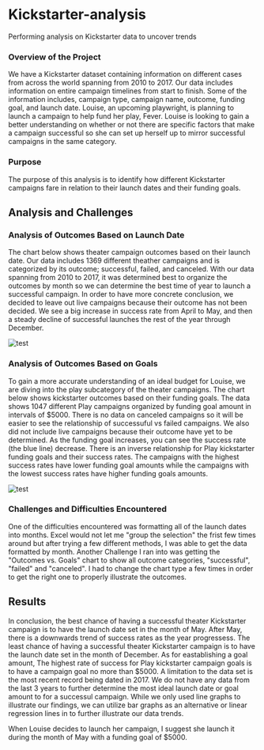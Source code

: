 # Kickstarter-analysis
Performing analysis on Kickstarter data to uncover trends

### Overview of the Project
  We have a Kickstarter dataset containing information on different cases from across the world spanning from 2010 to 2017. Our data includes information on entire campaign timelines from start to finish. Some of the information includes, campaign type, campaign name, outcome, funding goal, and launch date. Louise, an upcoming playwright, is planning to launch a campaign to help fund her play, Fever. Louise is looking to gain a better understanding on whether or not there are specific factors that make a campaign successful so she can set up herself up to mirror successful campaigns in the same category.

### Purpose
The purpose of this analysis is to identify how different Kickstarter campaigns fare in relation to their launch dates and their funding goals.

## Analysis and Challenges

### Analysis of Outcomes Based on Launch Date

  The chart below shows theater campaign outcomes based on their launch date. Our data includes 1369 different theather campaigns and is categorized by its outcome; successful, failed, and canceled. With our data spanning from 2010 to 2017, it was determined best to organize the outcomes by month so we can determine the best time of year to launch a successful campaign. In order to have more concrete conclusion, we decided to leave out live campaigns because their outcome has not been decided. 
  We see a big increase in success rate from April to May, and then a steady decline of successful launches the rest of the year through December.

![test](https://github.com/Jmsambaj/Kickstarter-analysis/blob/master/Theater_Outcomes_vs_Launch.png)

### Analysis of Outcomes Based on Goals
  To gain a more accurate understanding of an ideal budget for Louise, we are diving into the play subcategory of the theater campaigns. The chart below shows kickstarter outcomes based on their funding goals. The data shows 1047 different Play campaigns organized by funding goal amount in intervals of $5000. There is no data on canceled campaigns so it will be easier to see the relationship of successuful vs failed campaigns. We also did not include live campaigns because their outcome have yet to be determined. 
  As the funding goal increases, you can see the success rate (the blue line) decrease. There is an inverse relationship for Play kickstarter funding goals and their success rates. The campaigns with the highest success rates have lower funding goal amounts while the campaigns with the lowest success rates have higher funding goals amounts.



![test](https://github.com/Jmsambaj/Kickstarter-analysis/blob/master/Outcomes_vs_Goals.png)


### Challenges and Difficulties Encountered

One of the difficulties encountered was formatting all of the launch dates into months. Excel would not let me "group the selection" the frist few times around but after trying a few different methods, I was able to get the data formatted by month. Another Challenge I ran into was getting the "Outcomes vs. Goals" chart to show all outcome categories, "successful", "failed" and "canceled". I had to change the chart type a few times in order to get the right one to properly illustrate the outcomes.

## Results

  In conclusion, the best chance of having a successful theater Kickstarter campaign is to have the launch date set in the month of May. After May, there is a downwards trend of success rates as the year progressess. The least chance of having a successful theater Kickstarter campaign is to have the launch date set in the month of December. As for eastablishing a goal amount, The highest rate of success for Play kickstarter campaign goals is to have a campaign goal no more than $5000. A limitation to the data set is the most recent record being dated in 2017. We do not have any data from the last 3 years to further determine the most ideal launch date or goal amount to for a successul campaign. While we only used line graphs to illustrate our findings, we can utilize bar graphs as an alternative or linear regression lines in to further illustrate our data trends. 

When Louise decides to launch her campaign, I suggest she launch it during the month of May with a funding goal of $5000.
